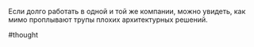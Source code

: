 Если долго работать в одной и той же компании, можно увидеть, как мимо проплывают трупы плохих архитектурных решений.

#thought